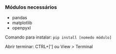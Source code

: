 ### Módulos necessários
- pandas
- matplotlib
- openpyxl

Comando para instalar:
```pip install [nomedo módulo]```

Abrir terminar: CTRL+['] ou View > Terminal
